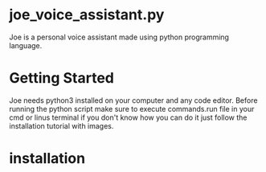 # joe_voice_assistant.py
Joe is a personal voice assistant made using python programming language.

# Getting  Started
Joe needs python3 installed on your computer and any code editor.
Before running the python script make  sure to execute commands.run file in your cmd or linus  terminal if you don't know how you can do it just follow the installation tutorial with images.

# installation

